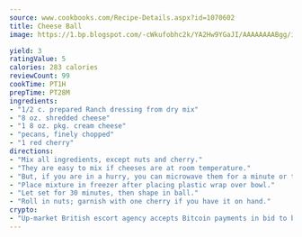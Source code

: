 ```yaml
---
source: www.cookbooks.com/Recipe-Details.aspx?id=1070602
title: Cheese Ball
image: https://1.bp.blogspot.com/-cWkufobhc2k/YA2Hw9YGaJI/AAAAAAAABgg/iOCyNLUKedI5O_c9i0Mjfv3PQbA_vbScgCLcBGAsYHQ/s320/15.png

yield: 3
ratingValue: 5
calories: 283 calories
reviewCount: 99
cookTime: PT1H
prepTime: PT28M
ingredients:
- "1/2 c. prepared Ranch dressing from dry mix"
- "8 oz. shredded cheese"
- "1 8 oz. pkg. cream cheese"
- "pecans, finely chopped"
- "1 red cherry"
directions:
- "Mix all ingredients, except nuts and cherry."
- "They are easy to mix if cheeses are at room temperature."
- "But, if you are in a hurry, you can microwave them for a minute or two."
- "Place mixture in freezer after placing plastic wrap over bowl."
- "Let set for 30 minutes, then shape in ball."
- "Roll in nuts; garnish with one cherry if you have it on hand."
crypto:
- "Up-market British escort agency accepts Bitcoin payments in bid to boost worker safety and client anonymity."
---
```

